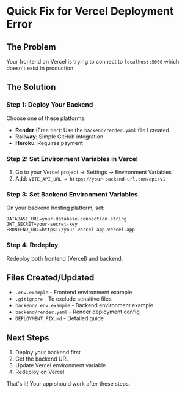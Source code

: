 # Quick Fix for Vercel Deployment Error

## The Problem
Your frontend on Vercel is trying to connect to `localhost:5000` which doesn't exist in production.

## The Solution

### Step 1: Deploy Your Backend
Choose one of these platforms:
- **Render** (Free tier): Use the `backend/render.yaml` file I created
- **Railway**: Simple GitHub integration
- **Heroku**: Requires payment

### Step 2: Set Environment Variables in Vercel
1. Go to your Vercel project → Settings → Environment Variables
2. Add: `VITE_API_URL = https://your-backend-url.com/api/v1`

### Step 3: Set Backend Environment Variables
On your backend hosting platform, set:
```
DATABASE_URL=your-database-connection-string
JWT_SECRET=your-secret-key
FRONTEND_URL=https://your-vercel-app.vercel.app
```

### Step 4: Redeploy
Redeploy both frontend (Vercel) and backend.

## Files Created/Updated
- `.env.example` - Frontend environment example
- `.gitignore` - To exclude sensitive files
- `backend/.env.example` - Backend environment example
- `backend/render.yaml` - Render deployment config
- `DEPLOYMENT_FIX.md` - Detailed guide

## Next Steps
1. Deploy your backend first
2. Get the backend URL
3. Update Vercel environment variable
4. Redeploy on Vercel

That's it! Your app should work after these steps.